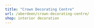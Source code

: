```yaml
---
title: "Crown Decorating Centre"
url: /aberdeen/crown-decorating-centre/
shop: interior decoration
---
```

